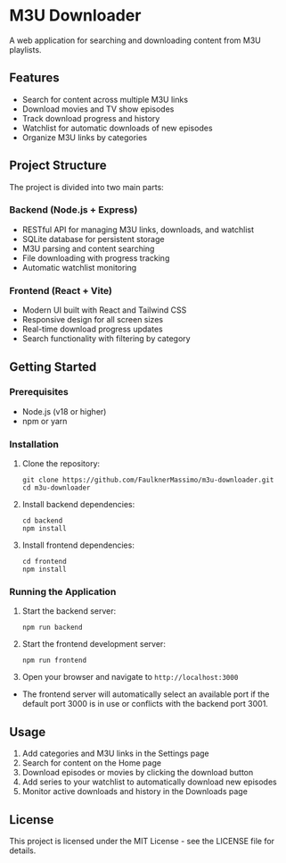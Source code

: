 # M3U Downloader

A web application for searching and downloading content from M3U playlists.

## Features

- Search for content across multiple M3U links
- Download movies and TV show episodes
- Track download progress and history
- Watchlist for automatic downloads of new episodes
- Organize M3U links by categories

## Project Structure

The project is divided into two main parts:

### Backend (Node.js + Express)

- RESTful API for managing M3U links, downloads, and watchlist
- SQLite database for persistent storage
- M3U parsing and content searching
- File downloading with progress tracking
- Automatic watchlist monitoring

### Frontend (React + Vite)

- Modern UI built with React and Tailwind CSS
- Responsive design for all screen sizes
- Real-time download progress updates
- Search functionality with filtering by category

## Getting Started

### Prerequisites

- Node.js (v18 or higher)
- npm or yarn

### Installation

1. Clone the repository:
   ```
   git clone https://github.com/FaulknerMassimo/m3u-downloader.git
   cd m3u-downloader
   ```

2. Install backend dependencies:
   ```
   cd backend
   npm install
   ```

3. Install frontend dependencies:
   ```
   cd frontend
   npm install
   ```

### Running the Application

1. Start the backend server:
   ```
   npm run backend
   ```

2. Start the frontend development server:
   ```
   npm run frontend
   ```

3. Open your browser and navigate to `http://localhost:3000`

- The frontend server will automatically select an available port if the default port 3000 is in use or conflicts with the backend port 3001.

## Usage

1. Add categories and M3U links in the Settings page
2. Search for content on the Home page
3. Download episodes or movies by clicking the download button
4. Add series to your watchlist to automatically download new episodes
5. Monitor active downloads and history in the Downloads page

## License

This project is licensed under the MIT License - see the LICENSE file for details.
